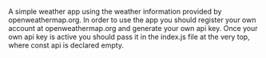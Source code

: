 A simple weather app using the weather information provided by openweathermap.org.
In order to use the app you should register your own account at openweathermap.org and generate your own api key. 
Once your own api key is active you should pass it in the index.js file at the very top, where const api is declared empty.
